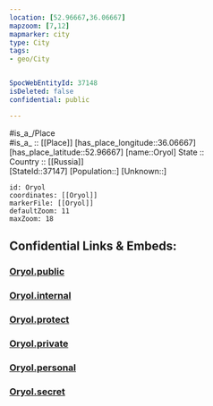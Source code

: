 ```yaml
---
location: [52.96667,36.06667] 
mapzoom: [7,12] 
mapmarker: city 
type: City
tags:
- geo/City


SpocWebEntityId: 37148
isDeleted: false
confidential: public

---
```

#is_a_/Place  
#is_a_ :: [[Place]] 
[has_place_longitude::36.06667] 
[has_place_latitude::52.96667] 
[name::Oryol] 
State ::  
Country :: [[Russia]]  
[StateId::37147] 
[Population::] 
[Unknown::] 


```leaflet
id: Oryol
coordinates: [[Oryol]] 
markerFile: [[Oryol]] 
defaultZoom: 11 
maxZoom: 18
```


## Confidential Links & Embeds: 

### [Oryol.public](/_public/\Earth\Continent\Europe\Europe~East\Russia\Russia~Central\Oryol_Oblast\CityOryol.public.md) 

### [Oryol.internal](/_internal/\Earth\Continent\Europe\Europe~East\Russia\Russia~Central\Oryol_Oblast\CityOryol.internal.md) 

### [Oryol.protect](/_protect/\Earth\Continent\Europe\Europe~East\Russia\Russia~Central\Oryol_Oblast\CityOryol.protect.md) 

### [Oryol.private](/_private/\Earth\Continent\Europe\Europe~East\Russia\Russia~Central\Oryol_Oblast\CityOryol.private.md) 

### [Oryol.personal](/_personal/\Earth\Continent\Europe\Europe~East\Russia\Russia~Central\Oryol_Oblast\CityOryol.personal.md) 

### [Oryol.secret](/_secret/\Earth\Continent\Europe\Europe~East\Russia\Russia~Central\Oryol_Oblast\CityOryol.secret.md)

